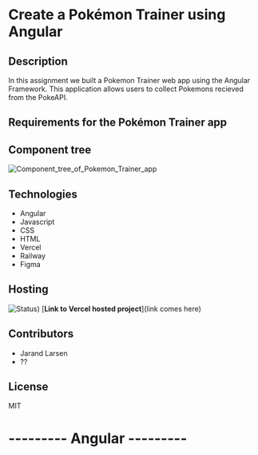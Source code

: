 # Create a Pokémon Trainer using Angular
## Description
In this assignment we built a Pokemon Trainer web app using the Angular Framework. This application allows users to collect Pokemons recieved from the PokeAPI.

## Requirements for the Pokémon Trainer app


## Component tree
![Component_tree_of_Pokemon_Trainer_app](/uploads/29365805bd8756e15a1e2ab437ca53e3/Component_tree_of_Pokemon_Trainer_app.png)

## Technologies
* Angular
* Javascript
* CSS
* HTML
* Vercel
* Railway
* Figma

## Hosting
![Status](https://therealsujitk-vercel-badge.vercel.app/?app=(filename)))
[**Link to Vercel hosted project**](link comes here)

## Contributors
* Jarand Larsen
* ??

## License
MIT


# --------- Angular ---------

